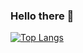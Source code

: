 ### Hello there 👋

[![Top Langs](https://github-readme-stats.vercel.app/api/top-langs/?username=martinericksonn&layout=compact&langs_count=8)](https://github.com/martinericksonn/github-readme-stats)

<!--
**martinericksonn/martinericksonn** is a ✨ _special_ ✨ repository because its `README.md` (this file) appears on your GitHub profile.

Here are some ideas to get you started:
![Martins's GitHub stats](https://github-readme-stats.vercel.app/api?username=martinericksonn&count_private=true&show_icons=true)

- 🔭 I’m currently working on ...
- 🌱 I’m currently learning ...
- 👯 I’m looking to collaborate on ...
- 🤔 I’m looking for help with ...
- 💬 Ask me about ...
- 📫 How to reach me: ...
- 😄 Pronouns: ...
- ⚡ Fun fact: ...
[![Top Langs](https://github-readme-stats.vercel.app/api/top-langs/?username=martinericksonn&layout=compact&exclude_repo=Intelligent-Systems---Geneteic-Algorithm)](https://github.com/martinericksonn/github-readme-stats)
-->
